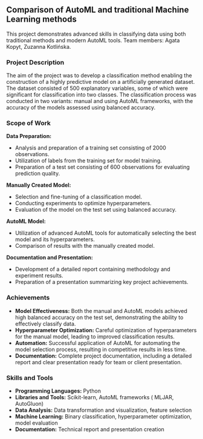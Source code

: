 ## Comparison of AutoML and traditional Machine Learning methods
This project demonstrates advanced skills in classifying data using both traditional methods and modern AutoML tools.
Team members: Agata Kopyt, Zuzanna Kotlińska.

### Project Description
The aim of the project was to develop a classification method enabling the construction of a highly predictive model on a artificially generated dataset. The dataset consisted of 500 explanatory variables, some of which were significant for classification into two classes. The classification process was conducted in two variants: manual and using AutoML frameworks, with the accuracy of the models assessed using balanced accuracy.

### Scope of Work
**Data Preparation:**
- Analysis and preparation of a training set consisting of 2000 observations.
- Utilization of labels from the training set for model training.
- Preparation of a test set consisting of 600 observations for evaluating prediction quality.

**Manually Created Model:**
- Selection and fine-tuning of a classification model.
- Conducting experiments to optimize hyperparameters.
- Evaluation of the model on the test set using balanced accuracy.

**AutoML Model:**
- Utilization of advanced AutoML tools for automatically selecting the best model and its hyperparameters.
- Comparison of results with the manually created model.

**Documentation and Presentation:**
- Development of a detailed report containing methodology and experiment results.
- Preparation of a presentation summarizing key project achievements.

### Achievements
- **Model Effectiveness:** Both the manual and AutoML models achieved high balanced accuracy on the test set, demonstrating the ability to effectively classify data.
- **Hyperparameter Optimization:** Careful optimization of hyperparameters for the manual model, leading to improved classification results.
- **Automation:** Successful application of AutoML for automating the model selection process, resulting in competitive results in less time.
- **Documentation:** Complete project documentation, including a detailed report and clear presentation ready for team or client presentation.

### Skills and Tools
- **Programming Languages:** Python
- **Libraries and Tools:** Scikit-learn, AutoML frameworks ( MLJAR, AutoGluon)
- **Data Analysis:** Data transformation and visualization, feature selection
- **Machine Learning:** Binary classification, hyperparameter optimization, model evaluation
- **Documentation:** Technical report and presentation creation
